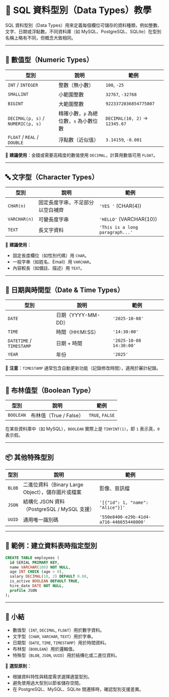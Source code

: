# 🧱 SQL 資料型別（Data Types）教學

SQL 資料型別（Data Types）用來定義每個欄位可儲存的資料種類，例如整數、文字、日期或浮點數。不同資料庫（如 MySQL、PostgreSQL、SQLite）在型別名稱上略有不同，但概念大致相同。

---

## 🧩 數值型（Numeric Types）

| 型別                                | 說明                      | 範例                            |
| --------------------------------- | ----------------------- | ----------------------------- |
| `INT` / `INTEGER`                 | 整數（無小數）                 | `100`, `-25`                  |
| `SMALLINT`                        | 小範圍整數                   | `32767`, `-32768`             |
| `BIGINT`                          | 大範圍整數                   | `9223372036854775807`         |
| `DECIMAL(p, s)` / `NUMERIC(p, s)` | 精確小數，`p` 為總位數，`s` 為小數位數 | `DECIMAL(10, 2)` → `12345.67` |
| `FLOAT` / `REAL` / `DOUBLE`       | 浮點數（近似值）                | `3.14159`, `-0.001`           |

📘 **建議使用**：金錢或需要高精度的數值使用 `DECIMAL`，計算用數值可用 `FLOAT`。

---

## 🔤 文字型（Character Types）

| 型別           | 說明               | 範例                              |
| ------------ | ---------------- | ------------------------------- |
| `CHAR(n)`    | 固定長度字串，不足部分以空白補齊 | `'YES '` (CHAR(4))              |
| `VARCHAR(n)` | 可變長度字串           | `'HELLO'` (VARCHAR(10))         |
| `TEXT`       | 長文字資料            | `'This is a long paragraph...'` |

📘 **建議使用**：

* 固定長度欄位（如性別代碼）用 `CHAR`。
* 一般字串（如姓名、Email）用 `VARCHAR`。
* 內容較長（如備註、描述）用 `TEXT`。

---

## 📅 日期與時間型（Date & Time Types）

| 型別                       | 說明             | 範例                      |
| ------------------------ | -------------- | ----------------------- |
| `DATE`                   | 日期（YYYY-MM-DD） | `'2025-10-08'`          |
| `TIME`                   | 時間（HH:MI:SS）   | `'14:30:00'`            |
| `DATETIME` / `TIMESTAMP` | 日期 + 時間        | `'2025-10-08 14:30:00'` |
| `YEAR`                   | 年份             | `'2025'`                |

📘 **注意**：`TIMESTAMP` 通常包含自動更新功能（記錄修改時間），適用於審計紀錄。

---

## 🧮 布林值型（Boolean Type）

| 型別        | 說明                | 範例              |
| --------- | ----------------- | --------------- |
| `BOOLEAN` | 布林值（True / False） | `TRUE`, `FALSE` |

在某些資料庫中（如 MySQL），`BOOLEAN` 實際上是 `TINYINT(1)`，即 `1` 表示真，`0` 表示假。

---

## 📦 其他特殊型別

| 型別     | 說明                                 | 範例                                       |
| ------ | ---------------------------------- | ---------------------------------------- |
| `BLOB` | 二進位資料（Binary Large Object），儲存圖片或檔案 | 影像、音訊檔                                   |
| `JSON` | 結構化 JSON 資料（PostgreSQL / MySQL 支援） | `'[{"id": 1, "name": "Alice"}]'`         |
| `UUID` | 通用唯一識別碼                            | `'550e8400-e29b-41d4-a716-446655440000'` |

---

## 🧠 範例：建立資料表時指定型別

```sql
CREATE TABLE employees (
  id SERIAL PRIMARY KEY,
  name VARCHAR(100) NOT NULL,
  age INT CHECK (age > 0),
  salary DECIMAL(10, 2) DEFAULT 0.00,
  is_active BOOLEAN DEFAULT TRUE,
  hire_date DATE NOT NULL,
  profile JSON
);
```

---

## 🧾 小結

* 數值型（`INT`, `DECIMAL`, `FLOAT`）用於數字資料。
* 文字型（`CHAR`, `VARCHAR`, `TEXT`）用於字串。
* 日期型（`DATE`, `TIME`, `TIMESTAMP`）用於時間資料。
* 布林型（`BOOLEAN`）用於邏輯值。
* 特殊型（`BLOB`, `JSON`, `UUID`）用於結構化或二進位資料。

📘 **選型原則**：

* 根據資料特性與精度需求選擇適當型別。
* 避免使用過大型別以節省儲存空間。
* 在 PostgreSQL、MySQL、SQLite 間遷移時，確認型別支援差異。
